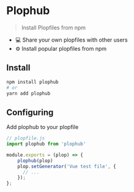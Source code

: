 # Plophub

> Install Plopfiles from npm

- 💻 Share your own plopfiles with other users
- ⚙️  Install popular plopfiles from npm

## Install

```sh
npm install plophub
# or
yarn add plophub
```

## Configuring

Add plophub to your plopfile

```js
// plopfile.js
import plophub from 'plophub'

module.exports = (plop) => {
    plophub(plop)
    plop.setGenerator('Vue test file', {
      // ...
    });
};
```

